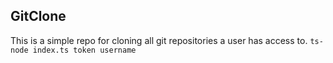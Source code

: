 ## GitClone

This is a simple repo for cloning all git repositories a user has access to.
`ts-node index.ts token username`
